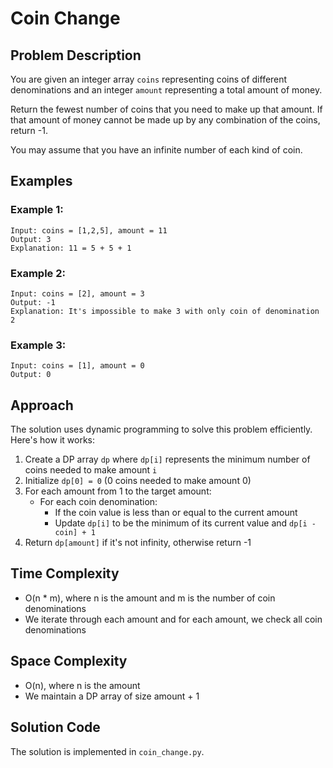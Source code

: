# Coin Change

## Problem Description
You are given an integer array `coins` representing coins of different denominations and an integer `amount` representing a total amount of money.

Return the fewest number of coins that you need to make up that amount. If that amount of money cannot be made up by any combination of the coins, return -1.

You may assume that you have an infinite number of each kind of coin.

## Examples

### Example 1:
```
Input: coins = [1,2,5], amount = 11
Output: 3
Explanation: 11 = 5 + 5 + 1
```

### Example 2:
```
Input: coins = [2], amount = 3
Output: -1
Explanation: It's impossible to make 3 with only coin of denomination 2
```

### Example 3:
```
Input: coins = [1], amount = 0
Output: 0
```

## Approach
The solution uses dynamic programming to solve this problem efficiently. Here's how it works:

1. Create a DP array `dp` where `dp[i]` represents the minimum number of coins needed to make amount `i`
2. Initialize `dp[0] = 0` (0 coins needed to make amount 0)
3. For each amount from 1 to the target amount:
   - For each coin denomination:
     - If the coin value is less than or equal to the current amount
     - Update `dp[i]` to be the minimum of its current value and `dp[i - coin] + 1`
4. Return `dp[amount]` if it's not infinity, otherwise return -1

## Time Complexity
- O(n * m), where n is the amount and m is the number of coin denominations
- We iterate through each amount and for each amount, we check all coin denominations

## Space Complexity
- O(n), where n is the amount
- We maintain a DP array of size amount + 1

## Solution Code
The solution is implemented in `coin_change.py`. 